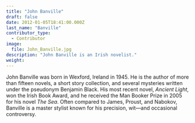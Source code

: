 ```yaml
---
title: "John Banville"
draft: false
date: 2012-01-05T18:41:00.000Z
last_name: "Banville"
contributor_type:
  - Contributor
image:
  file: John_Banville.jpg
description: "John Banville is an Irish novelist."
weight:
---
```


John Banville was born in Wexford, Ireland in 1945. He is the author of more than fifteen novels, a short story collection, and several mysteries written under the pseudonym Benjamin Black. His most recent novel, _Ancient Light_, won the Irish Book Award, and he received the Man Booker Prize in 2005 for his novel _The Sea_. Often compared to James, Proust, and Nabokov, Banville is a master stylist known for his precision, wit—and occasional controversy.
